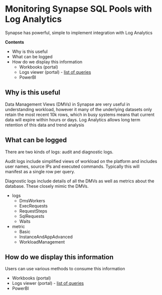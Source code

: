 # Monitoring Synapse SQL Pools with Log Analytics

Synapse has powerful, simple to implement integration with Log Analytics

**Contents**
- Why is this useful
- What can be logged
- How do we display this information
    - Workbooks (portal)
    - Logs viewer (portal) - [list of queries](./query_list.md)
    - PowerBI

## Why is this useful

Data Management Views (DMVs) in Synapse are very useful in understanding workload, however it many of the underlying datasets only retain the most recent 10k rows, which in busy systems means that current data will expire within hours or days. Log Analytics allows long term retention of this data and trend analysis

## What can be logged

There are two kinds of logs: audit and diagnostic logs.

Audit logs include simplified views of workload on the platform and includes user names, source IPs and executed commands. Typically this will manifest as a single row per query.

Diagnostic logs include details of all the DMVs as well as metrics about the database. These closely mimic the DMVs.

- logs
    - DmsWorkers
    - ExecRequests
    - RequestSteps
    - SqlRequests
    - Waits
 - metric
    - Basic
    - InstanceAndAppAdvanced
    - WorkloadManagement

## How do we display this information

Users can use various methods to consume this information
- Workbooks (portal)
- Logs viewer (portal) - [list of queries](./query_list.md)
- PowerBI